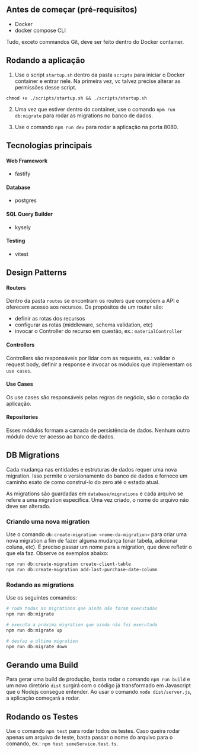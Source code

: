## Antes de começar (pré-requisitos)
- Docker
- docker compose CLI

Tudo, exceto commandos Git, deve ser feito dentro do Docker container.

## Rodando a aplicação
1. Use o script `startup.sh` dentro da pasta `scripts` para iniciar o Docker container e entrar nele. Na primeira vez, vc talvez precise alterar as permissões desse script.

```
chmod +x ./scripts/startup.sh && ./scripts/startup.sh
```

2. Uma vez que estiver dentro do container, use o comando `npm run db:migrate` para rodar as migrations no banco de dados.

3. Use o comando `npm run dev` para rodar a aplicação na porta 8080.

## Tecnologias principais

#### Web Framework
- fastify

#### Database
- postgres

#### SQL Query Builder
- kysely

#### Testing
- vitest

## Design Patterns

#### Routers
Dentro da pasta `routes` se encontram os routers que compõem a API e oferecem acesso aos recursos. Os propósitos de um router são: 
- definir as rotas dos recursos
- configurar as rotas (middleware, schema validation, etc)
- invocar o Controller do recurso em questão, ex.: `materialController`

#### Controllers
Controllers são responsáveis por lidar com as requests, ex.: validar o request body, definir a response e invocar os módulos que implementam os `use cases`.

#### Use Cases
Os use cases são responsáveis pelas regras de negócio, são o coração da aplicação. 

#### Repositories
Esses módulos formam a camada de persistência de dados. Nenhum outro módulo deve ter acesso ao banco de dados.

## DB Migrations
Cada mudança nas entidades e estruturas de dados requer uma nova migration. Isso permite o versionamento do banco de dados e fornece um caminho exato de como construí-lo do zero até o estado atual. 

As migrations são guardadas em `database/migrations` e cada arquivo se refere a uma migration específica. Uma vez criado, o nome do arquivo não deve ser alterado.

### Criando uma nova migration

Use o comando `db:create-migration <nome-da-migration>` para criar uma nova migration a fim de fazer alguma mudança (criar tabela, adicionar coluna, etc). É preciso passar um nome para a migration, que deve refletir o que ela faz. Observe os exemplos abaixo:

```sh
npm run db:create-migration create-client-table
npm run db:create-migration add-last-purchase-date-column
```

### Rodando as migrations

Use os seguintes comandos:

```sh
# roda todas as migrations que ainda não foram executadas
npm run db:migrate 

# executa a próxima migration que ainda não foi executada
npm run db:migrate up

# desfaz a última migration
npm run db:migrate down
```

## Gerando uma Build
Para gerar uma build de produção, basta rodar o comando `npm run build` e um novo diretório `dist` surgirá com o código já transformado em Javascript que o Nodejs consegue entender. Ao usar o comando `node dist/server.js`, a aplicação começará a rodar.

## Rodando os Testes
Use o comando `npm test` para rodar todos os testes. Caso queira rodar apenas um arquivo de teste, basta passar o nome do arquivo para o comando, ex.: `npm test someService.test.ts`.
